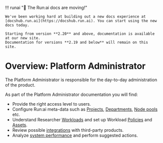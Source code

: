 
!!! runai "📣 The Run:ai docs are moving!"
   
    We've been working hard at building out a new docs experience at [docshub.run.ai](https://docshub.run.ai). You can start using the new docs today.

    Starting from version **2.20** and above, documentation is available at our new site.
    Documentation for versions **2.19 and below** will remain on this site.
    
# Overview: Platform Administrator

The Platform Administrator is responsible for the day-to-day administration of the product. 

As part of the Platform Administrator documentation you will find:


* Provide the right access level to users.
* Configure Run:ai meta-data such as [Projects](./aiinitiatives/org/projects.md), [Departments](./aiinitiatives/org/departments.md), [Node pools](./aiinitiatives/resources/node-pools.md) etc.  
* Understand Researcher [Workloads](./workloads/overviews/introduction-to-workloads.md) and set up Workload [Policies](./workloads/policies/overview.md) and [Assets](./workloads/assets/overview.md).
* Review possible [integrations](./integrations/integration-overview.md) with third-party products. 
* Analyze [system performance](./performance/dashboard-analysis.md) and perform suggested actions. 